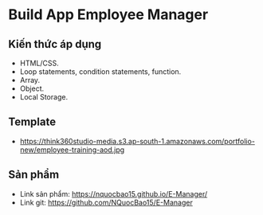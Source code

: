 # Build App Employee Manager

## Kiến thức áp dụng
- HTML/CSS.
- Loop statements, condition statements, function.
- Array.
- Object.
- Local Storage.

## Template
- https://think360studio-media.s3.ap-south-1.amazonaws.com/portfolio-new/employee-training-aod.jpg

## Sản phẩm
- Link sản phẩm: https://nquocbao15.github.io/E-Manager/
- Link git: https://github.com/NQuocBao15/E-Manager
